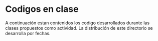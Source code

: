 # Codigos en clase
A continuación estan contenidos los codigo desarrollados durante las clases propuestos como actividad. La distribución de este directorio se desarrolla por fechas.
